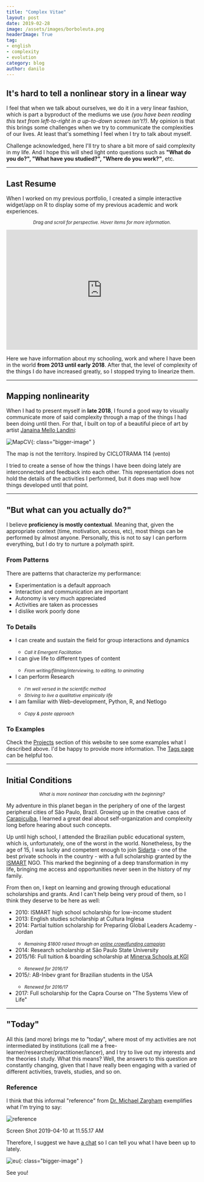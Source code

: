 ```yaml
---
title: "Complex Vitae"
layout: post
date: 2019-02-28
image: /assets/images/borboleuta.png
headerImage: True
tag:
- english
- complexity
- evolution
category: blog
author: danilo
---
```


<h2>It's hard to tell a nonlinear story in a linear way</h2>

<p>I feel that when we talk about ourselves, we do it in a very
linear fashion, which is part a byproduct of the mediums we use <i>(you have been reading
this text from left-to-right in a up-to-down screen isn't?)</i>. My opinion
is that this brings some challenges when we try to communicate the complexities
of our lives. At least that's something I feel when I try to talk about myself.</p>

<p>Challenge acknowledged, here I'll try to share a bit more of said
complexity in my life. And I hope this will shed light onto questions such as
<b>"What do you do?", "What have you studied?", "Where do you work?"</b>, etc.</p>

---

<h2>Last Resume</h2>

<p>When I worked on my previous portfolio, I created a simple interactive
widget/app on R to display some of my previous academic and work experiences.</p>

<center><small><i><p>Drag and scroll for perspective. Hover items for more information.</p></i></small></center>

<iframe width="100%" height="315" src="https://dnllvrvz.shinyapps.io/timeline/" frameBorder="0">
</iframe>

<p>Here we have information about my schooling, work and where I have been in the world
<b>from 2013 until early 2018</b>. After that, the level of complexity of the things I do have
increased greatly, so I stopped trying to linearize them.</p>

---

<h2>Mapping nonlinearity</h2>

<p>When I had to present myself in <b>late 2018</b>, I found a good way to visually
communicate more of said complexity through a map of the things I had been doing until then.
For that, I built on top of a beautiful piece of art by artist <a href="http://www.mellolandini.com/">Janaina Mello Landini</a>:</p>

![MapCV](/assets/images/mapcv.png){: class="bigger-image" }
<figcaption class="caption">The map is not the territory. Inspired by CICLOTRAMA 114 (vento)</figcaption>

<p>I tried to create a sense of how the things I have been doing lately are
interconnected and feedback into each other. This representation does not hold
the details of the activities I performed, but it does map well how things
developed until that point.</p>

---

<h2>"But what can you actually do?"</h2>

<p>I believe <b>proficiency is mostly contextual</b>. Meaning that, given the
appropriate context (time, motivation, access, etc), most things can be performed
by almost anyone. Personally, this is not to say I can perform everything,
but I do try to nurture a polymath spirit.</p>

<h3>From Patterns</h3>

<p>There are patterns that characterize my performance:</P>

<ul class="skill-list">
	<li>Experimentation is a default approach</li>
	<li>Interaction and communication are important</li>
	<li>Autonomy is very much appreciated</li>
	<li>Activities are taken as processes</li>
	<li>I dislike work poorly done</li>
</ul>

<h3>To Details</h3>

<ul class="skill-list">
	<li>I can create and sustain the field for group interactions and dynamics</li>
	 	<ul><li><small><i>Call it Emergent Facilitation</i></small></li></ul>
	<li>I can give life to different types of content</li>
		<ul><li><small><i>From writing/filming/interviewing, to editing, to animating</i></small></li></ul>
	<li>I can perform Research</li>
		<ul><li><small><i>I'm well versed in the scientific method</i></small></li>
		<li><small><i>Striving to live a qualitative empirically life</i></small></li></ul>
	<li>I am familiar with Web-development, Python, R, and Netlogo</li>
		<ul><li><small><i>Copy & paste approach</i></small></li></ul>
</ul>

<h3>To Examples</h3>

<p>Check the <a href="https://dnllvrvz.github.io/projects/">Projects</a> section of this website
to see some examples what I described above. I'd be happy to provide more information. The <a href="https://dnllvrvz.github.io/tags/">Tags page</a> can be helpful too.</p>

---

<h2>Initial Conditions</h2>

<center><small><p><i>What is more nonlinear than concluding with the beginning?</i></p></small></center>

<p>My adventure in this planet began in the periphery of one of the largest peripheral cities of São Paulo, Brazil. Growing up in the creative caos of <a href="https://www.openstreetmap.org/search?query=carapicu%C3%ADba#map=13/-23.5473/-46.8452">Carapicuíba</a>, I learned a great
deal about self-organization and complexity long before hearing about such concepts.</p>

<p>Up until high school, I attended the Brazilian public educational system, which is, unfortunately,
one of the worst in the world. Nonetheless, by the age of 15, I was lucky and competent enough to join <a href="http://www.sidarta.org.br/colegio/pt/">Sidarta</a> - one of the best private schools in the country - with a full scholarship granted by the <a href="https://www.ismart.org.br/">ISMART</a> NGO. This marked
the beginning of a deep transformation in my life, bringing me access and opportunities never
seen in the history of my family.</p>

<p>From then on, I kept on learning and growing through educational scholarships and grants. And I can't help being very proud of them, so I think they deserve to be here as well:</p>

<ul>
	<li>2010: ISMART high school scholarship for low-income student</li>
	<li>2013: English studies scholarship at Cultura Inglesa</li>
	<li>2014: Partial tuition scholarship for Preparing Global Leaders Academy - Jordan</li>
	<ul><li><small><i>Remaining $1800 raised through an <a href="https://www.kickante.com.br/campanhas/danilo-na-pgla-jordania">online crowdfunding campaign</a></i></small></li></ul>
	<li>2014: Research scholarship at São Paulo State University</li>
	<li>2015/16: Full tuition & boarding scholarship at <a href="https://minerva.kgi.edu">Minerva Schools at KGI</a></li>
	<ul><li><small><i>Renewed for 2016/17</i></small></li></ul>
	<li>2015/: AB-Inbev grant for Brazilian students in the USA</li>
	<ul><li><small><i>Renewed for 2016/17</i></small></li></ul>
	<li>2017: Full scholarship for the Capra Course on "The Systems View of Life"</li>
</ul>

---

<h2>"Today"</h2>

<p>All this (and more) brings me to "today", where most of my activities are
not intermediated by institutions (call me a free-learner/researcher/practitioner/lancer),
and I try to live out my interests and the theories I study. What this means?
Well, the answers to this question are constantly changing, given that I have
really been engaging with a varied of different activities, travels, studies, and so on.</p>

<h3>Reference</h3>

<p>I think that this informal "reference" from <a href="https://scholar.google.com/citations?user=bbdc3vkAAAAJ&hl=en">Dr. Michael Zargham</a> exemplifies what I'm trying to say:</p>

![reference](/assets/images/reference.png)
<figcaption class="caption">Screen Shot 2019-04-10 at 11.55.17 AM</figcaption>

<p>Therefore, I suggest we have<!-- Calendly link widget begin -->
<link href="https://assets.calendly.com/assets/external/widget.css" rel="stylesheet">
<script src="https://assets.calendly.com/assets/external/widget.js" type="text/javascript"></script>
<a href="" onclick="Calendly.showPopupWidget('https://calendly.com/danilooliveiravaz');return false;"> a chat</a> so I can tell you what I have been up to lately.</p>
<!-- Calendly link widget end -->

![eu](/assets/images/eu.jpg){: class="bigger-image" }
<figcaption class="caption">See you!</figcaption>
